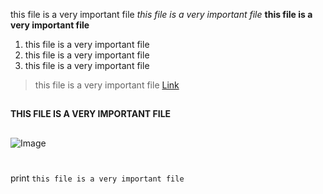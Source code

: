 this file is a very important file
*this file is a very important file*
**this file is a very important file**
1. this file is a very important file
2. this file is a very important file
3. this file is a very important file
> this file is a very important file
[Link](https://ih1.redbubble.net/image.995252302.2031/poster,504x498,f8f8f8-pad,600x600,f8f8f8.jpg)
##
**THIS FILE IS A VERY IMPORTANT FILE**
##
![Image](https://ih1.redbubble.net/image.995252302.2031/poster,504x498,f8f8f8-pad,600x600,f8f8f8.jpg)
# 
print `this file is a very important file`
